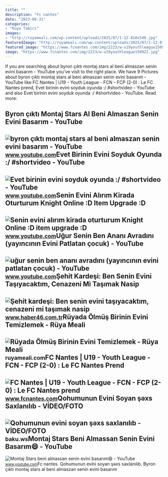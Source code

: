 ```yaml
---
title: ""
description: "Fc nantes"
date: "2023-08-31"
categories:
- "Ruya Tabiri"
images:
- "http://ruyameali.com/wp-content/uploads/2025/07/1-12-810x540.jpg"
featuredImage: "http://ruyameali.com/wp-content/uploads/2025/07/1-12-810x540.jpg"
featured_image: "https://www.fcnantes.com/img/2223/w-u19youthleague150922.jpg"
image: "https://www.fcnantes.com/img/2223/w-u19youthleague150922.jpg"
---
```


If you are searching about byron çıktı montaj stars al beni almaszan senin evini basarım - YouTube you've visit to the right place. We have 9 Pictures about byron çıktı montaj stars al beni almaszan senin evini basarım - YouTube like FC Nantes | U19 - Youth League - FCN - FCP (2-0) : Le FC Nantes prend, Evet birinin evini soyduk oyunda :/ #shortvideo - YouTube and also Evet birinin evini soyduk oyunda :/ #shortvideo - YouTube. Read more:

Byron çıktı Montaj Stars Al Beni Almaszan Senin Evini Basarım - YouTube
-----------------------------------------------------------------------

 ![byron çıktı montaj stars al beni almaszan senin evini basarım - YouTube](https://i.ytimg.com/vi/Ebza5ciwRlA/maxresdefault.jpg) <small>www.youtube.com</small>Evet Birinin Evini Soyduk Oyunda :/ #shortvideo - YouTube
---------------------------------------------------------

 ![Evet birinin evini soyduk oyunda :/ #shortvideo - YouTube](https://i.ytimg.com/vi/I_zwHQUVi6k/maxresdefault.jpg) <small>www.youtube.com</small>Senin Evini Alırım Kirada Oturturum Knight Online :D Item Upgrade :D
--------------------------------------------------------------------

 ![Senin evini alırım kirada oturturum Knight Online :D item upgrade :D](https://i.ytimg.com/vi/8YUAJMv11Q8/maxresdefault.jpg) <small>www.youtube.com</small>Uğur Senin Ben Ananı Avradını (yayıncının Evini Patlatan çocuk) - YouTube
-------------------------------------------------------------------------

 ![uğur senin ben ananı avradını (yayıncının evini patlatan çocuk) - YouTube](https://i.ytimg.com/vi/DW_3Dm3JPJ0/hq2.jpg?sqp=-oaymwEoCOADEOgC8quKqQMcGADwAQH4Ac4FgAKACooCDAgAEAEYZSBPKFkwDw==&rs=AOn4CLDD1F4NeszIMVJwSLxBoWCD-YUPAw) <small>www.youtube.com</small>Şehit Kardeşi: Ben Senin Evini Taşıyacaktım, Cenazeni Mi Taşımak Nasip
----------------------------------------------------------------------

 ![Şehit kardeşi: Ben senin evini taşıyacaktım, cenazeni mi taşımak nasip](https://haber46comtr.teimg.com/crop/1280x720/haber46-com-tr/images/haberler/sehit_kardesi_ben_senin_evini_tasiyacaktim_cenazeni_mi_tasimak_nasip_olacakti.jpg) <small>www.haber46.com.tr</small>Rüyada Ölmüş Birinin Evini Temizlemek - Rüya Meali
--------------------------------------------------

 ![Rüyada Ölmüş Birinin Evini Temizlemek - Rüya Meali](http://ruyameali.com/wp-content/uploads/2025/07/1-12-810x540.jpg) <small>ruyameali.com</small>FC Nantes | U19 - Youth League - FCN - FCP (2-0) : Le FC Nantes Prend
---------------------------------------------------------------------

 ![FC Nantes | U19 - Youth League - FCN - FCP (2-0) : Le FC Nantes prend](https://www.fcnantes.com/img/2223/w-u19youthleague150922.jpg) <small>www.fcnantes.com</small>Qohumunun Evini Soyan şəxs Saxlanılıb - VİDEO/FOTO
--------------------------------------------------

 ![Qohumunun evini soyan şəxs saxlanılıb - VİDEO/FOTO](https://baku.ws/uploads/posts/2021-12/1640673537_maxresdefault.jpg) <small>baku.ws</small>Montaj Stars Beni Almassan Senin Evini Basarım😄 - YouTube
---------------------------------------------------------

 ![Montaj Stars beni almassan senin evini basarım😄 - YouTube](https://i.ytimg.com/vi/_gXEy05bfJk/hq2.jpg?sqp=-oaymwEoCOADEOgC8quKqQMcGADwAQH4AYwCgALgA4oCDAgAEAEYISBDKH8wDw==&rs=AOn4CLCMC9g70wuKvvK0h0dN4cWufbjfhw) <small>www.youtube.com</small>Fc nantes. Qohumunun evini soyan şəxs saxlanılıb. Byron çıktı montaj stars al beni almaszan senin evini basarım
